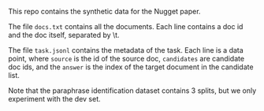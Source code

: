 This repo contains the synthetic data for the Nugget paper.

The file `docs.txt` contains all the documents. Each line contains a doc id and the doc itself, separated by \\t.

The file `task.jsonl` contains the metadata of the task. Each line is a data point, where `source` is the id of the source doc, `candidates` are candidate doc ids, and the `answer` is the index of the target document in the candidate list.

Note that the paraphrase identification dataset contains 3 splits, but we only experiment with the dev set.


